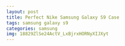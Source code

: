 ```yaml
---
layout: post
title: Perfect Nike Samsung Galaxy S9 Case
tags: samsung galaxy s9
categories: samsung
img: 18829ZlSe24ActV_LxBjrxHORNyXIJXyt
---
```

